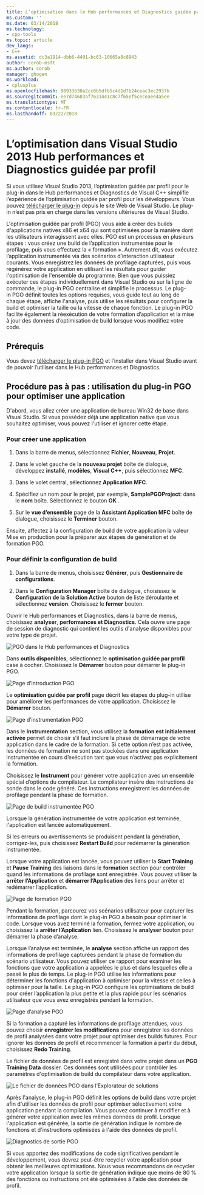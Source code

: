```yaml
---
title: L’optimisation dans le Hub performances et Diagnostics guidée par profil | Documents Microsoft
ms.custom: ''
ms.date: 03/14/2018
ms.technology:
- cpp-tools
ms.topic: article
dev_langs:
- C++
ms.assetid: dc3a1914-dbb6-4401-bc63-10665a8c8943
author: corob-msft
ms.author: corob
manager: ghogen
ms.workload:
- cplusplus
ms.openlocfilehash: 98933630a2cc8b5dfb5c4d1d7b24ceac3ec2937b
ms.sourcegitcommit: ee7d74683af7631441c8c7f65ef5ceceaee4a5ee
ms.translationtype: MT
ms.contentlocale: fr-FR
ms.lasthandoff: 03/22/2018
---
```

# <a name="profile-guided-optimization-in-the-visual-studio-2013-performance-and-diagnostics-hub"></a>L’optimisation dans Visual Studio 2013 Hub performances et Diagnostics guidée par profil

Si vous utilisez Visual Studio 2013, l’optimisation guidée par profil pour le plug-in dans le Hub performances et Diagnostics de Visual C++ simplifie l’expérience de l’optimisation guidée par profil pour les développeurs. Vous pouvez [télécharger le plug-in](http://go.microsoft.com/fwlink/p/?LinkId=327915) depuis le site Web de Visual Studio. Le plug-in n’est pas pris en charge dans les versions ultérieures de Visual Studio.

L'optimisation guidée par profil (PGO) vous aide à créer des builds d'applications natives x86 et x64 qui sont optimisées pour la manière dont les utilisateurs interagissent avec elles. PGO est un processus en plusieurs étapes : vous créez une build de l’application instrumentée pour le profilage, puis vous effectuez la « formation ». Autrement dit, vous exécutez l’application instrumentée via des scénarios d’interaction utilisateur courants. Vous enregistrez les données de profilage capturées, puis vous régénérez votre application en utilisant les résultats pour guider l'optimisation de l'ensemble du programme. Bien que vous puissiez exécuter ces étapes individuellement dans Visual Studio ou sur la ligne de commande, le plug-in PGO centralise et simplifie le processus. Le plug-in PGO définit toutes les options requises, vous guide tout au long de chaque étape, affiche l'analyse, puis utilise les résultats pour configurer la build et optimiser la taille ou la vitesse de chaque fonction. Le plug-in PGO facilite également la réexécution de votre formation d’application et la mise à jour des données d’optimisation de build lorsque vous modifiez votre code.

## <a name="prerequisites"></a>Prérequis

Vous devez [télécharger le plug-in PGO](http://go.microsoft.com/fwlink/p/?LinkId=327915) et l’installer dans Visual Studio avant de pouvoir l’utiliser dans le Hub performances et Diagnostics.

## <a name="walkthrough-using-the-pgo-plug-in-to-optimize-an-app"></a>Procédure pas à pas : utilisation du plug-in PGO pour optimiser une application

D'abord, vous allez créer une application de bureau Win32 de base dans Visual Studio. Si vous possédez déjà une application native que vous souhaitez optimiser, vous pouvez l'utiliser et ignorer cette étape.

### <a name="to-create-an-app"></a>Pour créer une application

1. Dans la barre de menus, sélectionnez **Fichier**, **Nouveau**, **Projet**.

1. Dans le volet gauche de la **nouveau projet** boîte de dialogue, développez **installé**, **modèles**, **Visual C++**, puis sélectionnez  **MFC**.

1. Dans le volet central, sélectionnez **Application MFC**.

1. Spécifiez un nom pour le projet, par exemple, **SamplePGOProject**: dans le **nom** boîte. Sélectionnez le bouton **OK** .

1. Sur le **vue d’ensemble** page de la **Assistant Application MFC** boîte de dialogue, choisissez le **Terminer** bouton.

Ensuite, affectez à la configuration de build de votre application la valeur Mise en production pour la préparer aux étapes de génération et de formation PGO.

### <a name="to-set-the-build-configuration"></a>Pour définir la configuration de build

1. Dans la barre de menus, choisissez **Générer**, puis **Gestionnaire de configurations**.

1. Dans le **Configuration Manager** boîte de dialogue, choisissez le **Configuration de la Solution Active** bouton de liste déroulante et sélectionnez **version**. Choisissez le **fermer** bouton.

Ouvrir le Hub performances et Diagnostics, dans la barre de menus, choisissez **analyser**, **performances et Diagnostics**. Cela ouvre une page de session de diagnostic qui contient les outils d'analyse disponibles pour votre type de projet.

![PGO dans le Hub performances et Diagnostics](../../build/reference/media/pgofig0hub.png "PGOFig0Hub")

Dans **outils disponibles**, sélectionnez le **optimisation guidée par profil** case à cocher. Choisissez le **Démarrer** bouton pour démarrer le plug-in PGO.

![Page d’introduction PGO](../../build/reference/media/pgofig1start.png "PGOFig1Start")

Le **optimisation guidée par profil** page décrit les étapes du plug-in utilise pour améliorer les performances de votre application. Choisissez le **Démarrer** bouton.

![Page d’instrumentation PGO](../../build/reference/media/pgofig2instrument.png "PGOFig2Instrument")

Dans le **Instrumentation** section, vous utilisez la **formation est initialement activée** permet de choisir s’il faut inclure la phase de démarrage de votre application dans le cadre de la formation. Si cette option n’est pas activée, les données de formation ne sont pas stockées dans une application instrumentée en cours d’exécution tant que vous n’activez pas explicitement la formation.

Choisissez le **Instrument** pour générer votre application avec un ensemble spécial d’options du compilateur. Le compilateur insère des instructions de sonde dans le code généré. Ces instructions enregistrent les données de profilage pendant la phase de formation.

![Page de build instrumentée PGO](../../build/reference/media/pgofig3build.PNG "PGOFig3Build")

Lorsque la génération instrumentée de votre application est terminée, l'application est lancée automatiquement.

Si les erreurs ou avertissements se produisent pendant la génération, corrigez-les, puis choisissez **Restart Build** pour redémarrer la génération instrumentée.

Lorsque votre application est lancée, vous pouvez utiliser la **Start Training** et **Pause Training** des liaisons dans le **formation** section pour contrôler quand les informations de profilage sont enregistrée. Vous pouvez utiliser la **arrêter l’Application** et **démarrer l’Application** des liens pour arrêter et redémarrer l’application.

![Page de formation PGO](../../build/reference/media/pgofig4training.PNG "PGOFig4Training")

Pendant la formation, parcourez vos scénarios utilisateur pour capturer les informations de profilage dont le plug-in PGO a besoin pour optimiser le code. Lorsque vous avez terminé la formation, fermez votre application, ou choisissez la **arrêter l’Application** lien. Choisissez le **analyser** bouton pour démarrer la phase d’analyse.

Lorsque l’analyse est terminée, le **analyse** section affiche un rapport des informations de profilage capturées pendant la phase de formation du scénario utilisateur. Vous pouvez utiliser ce rapport pour examiner les fonctions que votre application a appelées le plus et dans lesquelles elle a passé le plus de temps. Le plug-in PGO utilise les informations pour déterminer les fonctions d'application à optimiser pour la vitesse et celles à optimiser pour la taille. Le plug-in PGO configure les optimisations de build pour créer l’application la plus petite et la plus rapide pour les scénarios utilisateur que vous avez enregistrés pendant la formation.

![Page d’analyse PGO](../../build/reference/media/pgofig5analyze.png "PGOFig5Analyze")

Si la formation a capturé les informations de profilage attendues, vous pouvez choisir **enregistrer les modifications** pour enregistrer les données de profil analysées dans votre projet pour optimiser des builds futures. Pour ignorer les données de profil et recommencer la formation à partir du début, choisissez **Redo Training**.

Le fichier de données de profil est enregistré dans votre projet dans un **PGO Training Data** dossier. Ces données sont utilisées pour contrôler les paramètres d'optimisation de build du compilateur dans votre application.

![Le fichier de données PGO dans l’Explorateur de solutions](../../build/reference/media/pgofig6data.png "PGOFig6Data")

Après l'analyse, le plug-in PGO définit les options de build dans votre projet afin d'utiliser les données de profil pour optimiser sélectivement votre application pendant la compilation. Vous pouvez continuer à modifier et à générer votre application avec les mêmes données de profil. Lorsque l'application est générée, la sortie de génération indique le nombre de fonctions et d'instructions optimisées à l'aide des données de profil.

![Diagnostics de sortie PGO](../../build/reference/media/pgofig7diagnostics.png "PGOFig7Diagnostics")

Si vous apportez des modifications de code significatives pendant le développement, vous devrez peut-être recycler votre application pour obtenir les meilleures optimisations. Nous vous recommandons de recycler votre application lorsque la sortie de génération indique que moins de 80 % des fonctions ou instructions ont été optimisées à l'aide des données de profil.